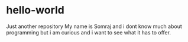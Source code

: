 # hello-world
Just another repository
My name is Somraj and i dont know much about programming but i am curious and i want to see what it has to offer.
